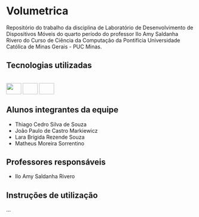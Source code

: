 # Volumetrica

Repositório do trabalho da disciplina de Laboratório de Desenvolvimento de Dispositivos Móveis do quarto período do professor Ilo Amy Saldanha Rivero do Curso de Ciência da Computação da Pontifícia Universidade Católica de Minas Gerais - PUC Minas.

## Tecnologias utilizadas



          
          
   
<div style="display: inline_block"><br>
       <img align="center" height="30" width="40 "src="https://cdn.jsdelivr.net/gh/devicons/devicon@latest/icons/dart/dart-original.svg" /> 
          <img align="center" height="30" width="40  src="https://cdn.jsdelivr.net/gh/devicons/devicon@latest/icons/flutter/flutter-original.svg" />
          <img align="center" height="30" width="40  src="https://cdn.jsdelivr.net/gh/devicons/devicon@latest/icons/android/android-original.svg" />
</div>       
          
          

## Alunos integrantes da equipe

* Thiago Cedro Silva de Souza
* João Paulo de Castro Markiewicz
* Lara Brígida Rezende Souza
* Matheus Moreira Sorrentino

## Professores responsáveis

* Ilo Amy Saldanha Rivero

## Instruções de utilização

...


